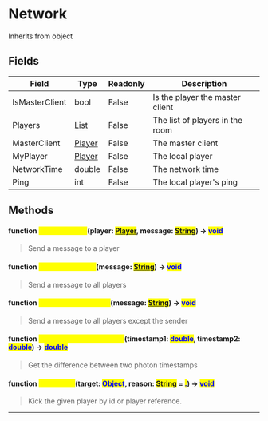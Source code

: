 # Network
Inherits from object
## Fields
|Field|Type|Readonly|Description|
|---|---|---|---|
|IsMasterClient|bool|False|Is the player the master client|
|Players|[List](../objects/List.md)|False|The list of players in the room|
|MasterClient|[Player](../objects/Player.md)|False|The master client|
|MyPlayer|[Player](../objects/Player.md)|False|The local player|
|NetworkTime|double|False|The network time|
|Ping|int|False|The local player's ping|
## Methods
#### function <mark style="color:yellow;">SendMessage</mark>(player: <mark style="color:blue;">[Player](../objects/Player.md)</mark>, message: <mark style="color:blue;">[String](../static/String.md)</mark>) -> <mark style="color:blue;">void</mark>
> Send a message to a player

#### function <mark style="color:yellow;">SendMessageAll</mark>(message: <mark style="color:blue;">[String](../static/String.md)</mark>) -> <mark style="color:blue;">void</mark>
> Send a message to all players

#### function <mark style="color:yellow;">SendMessageOthers</mark>(message: <mark style="color:blue;">[String](../static/String.md)</mark>) -> <mark style="color:blue;">void</mark>
> Send a message to all players except the sender

#### function <mark style="color:yellow;">GetTimestampDifference</mark>(timestamp1: <mark style="color:blue;">double</mark>, timestamp2: <mark style="color:blue;">double</mark>) -> <mark style="color:blue;">double</mark>
> Get the difference between two photon timestamps

#### function <mark style="color:yellow;">KickPlayer</mark>(target: <mark style="color:blue;">Object</mark>, reason: <mark style="color:blue;">[String](../static/String.md)</mark> = <mark style="color:blue;">.</mark>) -> <mark style="color:blue;">void</mark>
> Kick the given player by id or player reference.


---

